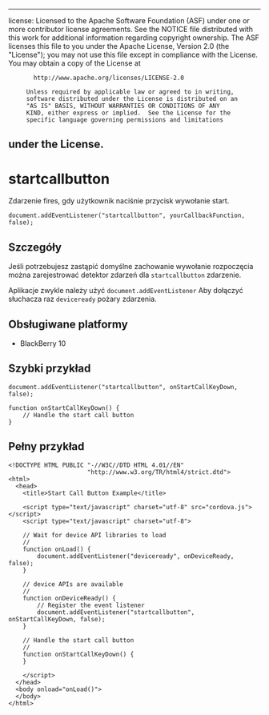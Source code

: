 * * *

license: Licensed to the Apache Software Foundation (ASF) under one or more contributor license agreements. See the NOTICE file distributed with this work for additional information regarding copyright ownership. The ASF licenses this file to you under the Apache License, Version 2.0 (the "License"); you may not use this file except in compliance with the License. You may obtain a copy of the License at

           http://www.apache.org/licenses/LICENSE-2.0
    
         Unless required by applicable law or agreed to in writing,
         software distributed under the License is distributed on an
         "AS IS" BASIS, WITHOUT WARRANTIES OR CONDITIONS OF ANY
         KIND, either express or implied.  See the License for the
         specific language governing permissions and limitations
    

## under the License.

# startcallbutton

Zdarzenie fires, gdy użytkownik naciśnie przycisk wywołanie start.

    document.addEventListener("startcallbutton", yourCallbackFunction, false);
    

## Szczegóły

Jeśli potrzebujesz zastąpić domyślne zachowanie wywołanie rozpoczęcia można zarejestrować detektor zdarzeń dla `startcallbutton` zdarzenie.

Aplikacje zwykle należy użyć `document.addEventListener` Aby dołączyć słuchacza raz `deviceready` pożary zdarzenia.

## Obsługiwane platformy

*   BlackBerry 10

## Szybki przykład

    document.addEventListener("startcallbutton", onStartCallKeyDown, false);
    
    function onStartCallKeyDown() {
        // Handle the start call button
    }
    

## Pełny przykład

    <!DOCTYPE HTML PUBLIC "-//W3C//DTD HTML 4.01//EN"
                          "http://www.w3.org/TR/html4/strict.dtd">
    <html>
      <head>
        <title>Start Call Button Example</title>
    
        <script type="text/javascript" charset="utf-8" src="cordova.js"></script>
        <script type="text/javascript" charset="utf-8">
    
        // Wait for device API libraries to load
        //
        function onLoad() {
            document.addEventListener("deviceready", onDeviceReady, false);
        }
    
        // device APIs are available
        //
        function onDeviceReady() {
            // Register the event listener
            document.addEventListener("startcallbutton", onStartCallKeyDown, false);
        }
    
        // Handle the start call button
        //
        function onStartCallKeyDown() {
        }
    
        </script>
      </head>
      <body onload="onLoad()">
      </body>
    </html>